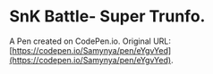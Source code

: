 # SnK Battle- Super Trunfo.

A Pen created on CodePen.io. Original URL: [https://codepen.io/Samynya/pen/eYgvYed](https://codepen.io/Samynya/pen/eYgvYed).

